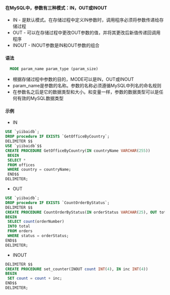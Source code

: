 #### 在MySQL中，参数有三种模式：IN，OUT或INOUT
- IN - 是默认模式。在存储过程中定义IN参数时，调用程序必须将参数传递给存储过程
- OUT - 可以在存储过程中更改OUT参数的值，并将其更改后新值传递回调用程序
- INOUT - INOUT参数是IN和OUT参数的组合

#### 语法
```sql
  MODE param_name param_type (param_size)
```
- 根据存储过程中参数的目的，MODE可以是IN，OUT或INOUT
- param_name是参数的名称。参数的名称必须遵循MySQL中列名的命名规则
- 在参数名之后是它的数据类型和大小。和变量一样，参数的数据类型可以是任何有效的MySQL数据类型

#### 示例
- IN
```sql
USE `yiibaidb`;
DROP procedure IF EXISTS `GetOfficeByCountry`;
DELIMITER $$
USE `yiibaidb`$$
CREATE PROCEDURE GetOfficeByCountry(IN countryName VARCHAR(255))
 BEGIN
 SELECT * 
 FROM offices
 WHERE country = countryName;
 END$$
DELIMITER;
```

- OUT
```sql
USE `yiibaidb`;
DROP procedure IF EXISTS `CountOrderByStatus`;
DELIMITER $$
CREATE PROCEDURE CountOrderByStatus(IN orderStatus VARCHAR(25), OUT total INT)
BEGIN
 SELECT count(orderNumber)
 INTO total
 FROM orders
 WHERE status = orderStatus;
END$$
DELIMITER;
```

- INOUT
```sql
DELIMITER $$
CREATE PROCEDURE set_counter(INOUT count INT(4), IN inc INT(4))
BEGIN
 SET count = count + inc;
END$$
DELIMITER;
```
